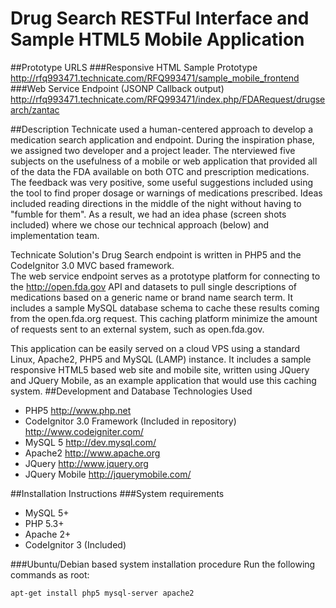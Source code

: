 # Drug Search RESTFul Interface and Sample HTML5 Mobile Application
##Prototype URLS
###Responsive HTML Sample Prototype
http://rfq993471.technicate.com/RFQ993471/sample_mobile_frontend
###Web Service Endpoint (JSONP Callback output)
http://rfq993471.technicate.com/RFQ993471/index.php/FDARequest/drugsearch/zantac

##Description
Technicate used a human-centered approach to develop a medication search application and endpoint.  During the inspiration phase, we assigned two developer and a project leader.  The nterviewed five subjects on the usefulness of a mobile or web application that provided all of the data the FDA available on both OTC and prescription medications.  The feedback was very positive, some useful suggestions included using the tool to find proper dosage or warnings of medications prescribed.  Ideas included reading directions in the middle of the night without having to "fumble for them".  As a result, we had an idea phase (screen shots included) where we chose our technical approach (below) and implementation team.

Technicate Solution's Drug Search endpoint is written in PHP5 and the CodeIgnitor 3.0 MVC based framework.  
The web service endpoint serves as a prototype platform for connecting to the http://open.fda.gov API and datasets to pull single descriptions of medications based on a generic name or brand name search term.  It includes a sample MySQL database schema to cache these results coming from the open.fda.org request.  This caching platform minimize the amount of requests sent to an external system, such as open.fda.gov.  

This application can be easily served on a cloud VPS using a standard Linux, Apache2, PHP5 and MySQL (LAMP) instance.  It includes a sample responsive HTML5 based web site and mobile site, written using JQuery and JQuery Mobile, as an example application that would use this caching system. 
##Development and Database Technologies Used
- PHP5 http://www.php.net
- CodeIgnitor 3.0 Framework (Included in repository) http://www.codeigniter.com/
- MySQL 5 http://dev.mysql.com/
- Apache2 http://www.apache.org
- JQuery http://www.jquery.org
- JQuery Mobile http://jquerymobile.com/

##Installation Instructions
###System requirements
- MySQL 5+
- PHP 5.3+
- Apache 2+
- CodeIgnitor 3 (Included)

###Ubuntu/Debian based system installation procedure
Run the following commands as root:
```
apt-get install php5 mysql-server apache2
```





